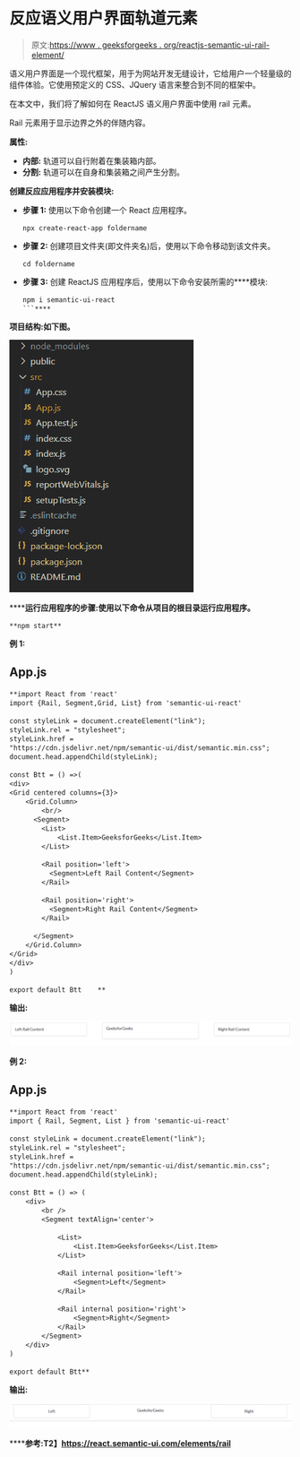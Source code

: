 # 反应语义用户界面轨道元素

> 原文:[https://www . geeksforgeeks . org/reactjs-semantic-ui-rail-element/](https://www.geeksforgeeks.org/reactjs-semantic-ui-rail-element/)

语义用户界面是一个现代框架，用于为网站开发无缝设计，它给用户一个轻量级的组件体验。它使用预定义的 CSS、JQuery 语言来整合到不同的框架中。

在本文中，我们将了解如何在 ReactJS 语义用户界面中使用 rail 元素。

Rail 元素用于显示边界之外的伴随内容。

**属性:**

*   **内部:** 轨道可以自行附着在集装箱内部。
*   **分割:** 轨道可以在自身和集装箱之间产生分割。

**创建反应应用程序并安装模块:**

*   **步骤 1:** 使用以下命令创建一个 React 应用程序。

    ```
    npx create-react-app foldername
    ```

*   **步骤 2:** 创建项目文件夹(即文件夹名)后，使用以下命令移动到该文件夹。

    ```
    cd foldername
    ```

*   **步骤 3:** 创建 ReactJS 应用程序后，使用以下命令安装所需的****模块:

    ```
    npm i semantic-ui-react
    ```**** 

******项目结构**:如下图。****

****![](img/f04ae0d8b722a9fff0bd9bd138b29c23.png)****

******运行应用程序的步骤:**使用以下命令从项目的根目录运行应用程序。****

```
**npm start**
```

******例 1:******

## ****App.js****

```
**import React from 'react'
import {Rail, Segment,Grid, List} from 'semantic-ui-react'

const styleLink = document.createElement("link");
styleLink.rel = "stylesheet";
styleLink.href = 
"https://cdn.jsdelivr.net/npm/semantic-ui/dist/semantic.min.css";
document.head.appendChild(styleLink);

const Btt = () =>( 
<div>
<Grid centered columns={3}>
    <Grid.Column>
        <br/>
      <Segment>
        <List>
            <List.Item>GeeksforGeeks</List.Item>
        </List>

        <Rail position='left'>
          <Segment>Left Rail Content</Segment>
        </Rail>

        <Rail position='right'>
          <Segment>Right Rail Content</Segment>
        </Rail>

      </Segment>
    </Grid.Column>
</Grid>
</div>
)

export default Btt    **
```

******输出:******

****![](img/22e7f0e0a04245b5fac42c280e597a06.png)****

******例 2:******

## ****App.js****

```
**import React from 'react'
import { Rail, Segment, List } from 'semantic-ui-react'

const styleLink = document.createElement("link");
styleLink.rel = "stylesheet";
styleLink.href = 
"https://cdn.jsdelivr.net/npm/semantic-ui/dist/semantic.min.css";
document.head.appendChild(styleLink);

const Btt = () => (
    <div>
        <br />
        <Segment textAlign='center'>

            <List>
                <List.Item>GeeksforGeeks</List.Item>
            </List>

            <Rail internal position='left'>
                <Segment>Left</Segment>
            </Rail>

            <Rail internal position='right'>
                <Segment>Right</Segment>
            </Rail>
        </Segment>
    </div>
)

export default Btt**
```

******输出:******

****![](img/a8cf9a05535486d39a0e4e3f3dce38db.png)****

******参考:**T2】https://react.semantic-ui.com/elements/rail****